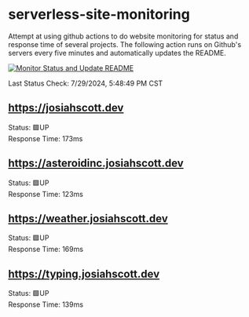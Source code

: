 # serverless-site-monitoring
Attempt at using github actions to do website monitoring for status and response time of several projects. The following action runs on Github's servers every five minutes and automatically updates the README.  

[![Monitor Status and Update README](https://github.com/JosiahSco/serverless-site-monitoring/actions/workflows/monitor.yaml/badge.svg)](https://github.com/JosiahSco/serverless-site-monitoring/actions/workflows/monitor.yaml)

Last Status Check: 7/29/2024, 5:48:49 PM CST

## https://josiahscott.dev
Status: 🟩UP  
Response Time: 173ms

## https://asteroidinc.josiahscott.dev
Status: 🟩UP  
Response Time: 123ms

## https://weather.josiahscott.dev
Status: 🟩UP  
Response Time: 169ms

## https://typing.josiahscott.dev
Status: 🟩UP  
Response Time: 139ms

